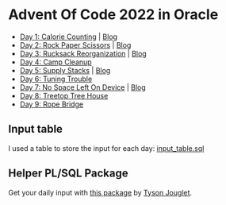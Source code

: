# Advent Of Code 2022 in Oracle

- [Day 1: Calorie Counting](./src/01/) | [Blog](https://hartenfeller.dev/blog/advent-of-code-in-oracle-day-1)
- [Day 2: Rock Paper Scissors](./src/02/) | [Blog](https://hartenfeller.dev/blog/advent-of-code-in-oracle-day-2)
- [Day 3: Rucksack Reorganization](./src/03/) | [Blog](https://hartenfeller.dev/blog/advent-of-code-in-oracle-day-3)
- [Day 4: Camp Cleanup](./src/04/)
- [Day 5: Supply Stacks](./src/05/) | [Blog](https://hartenfeller.dev/blog/advent-of-code-in-oracle-day-5)
- [Day 6: Tuning Trouble](./src/06/)
- [Day 7: No Space Left On Device](./src/07/) | [Blog](https://hartenfeller.dev/blog/advent-of-code-in-oracle-day-7)
- [Day 8: Treetop Tree House](./src/08/)
- [Day 9: Rope Bridge](./src/09/)


## Input table

I used a table to store the input for each day: [input_table.sql](./input_table.sql)

## Helper PL/SQL Package

Get your daily input with [this package](https://gist.github.com/TysonJouglet/fefffe3ee4e874aeab2e42b2b1649f28) by [Tyson Jouglet](https://github.com/TysonJouglet).
